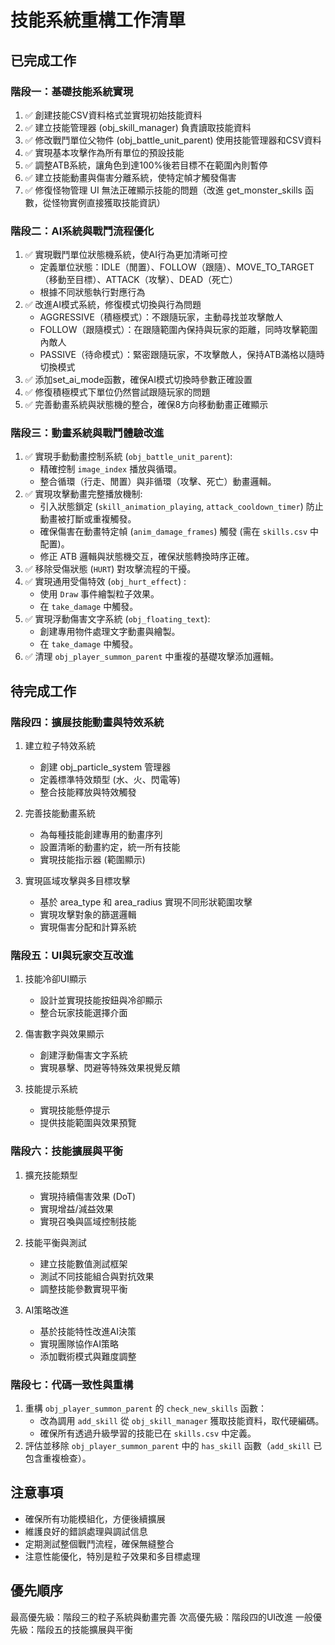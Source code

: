 # 技能系統重構工作清單

## 已完成工作

### 階段一：基礎技能系統實現
1. ✅ 創建技能CSV資料格式並實現初始技能資料
2. ✅ 建立技能管理器 (obj_skill_manager) 負責讀取技能資料
3. ✅ 修改戰鬥單位父物件 (obj_battle_unit_parent) 使用技能管理器和CSV資料
4. ✅ 實現基本攻擊作為所有單位的預設技能
5. ✅ 調整ATB系統，讓角色到達100%後若目標不在範圍內則暫停
6. ✅ 建立技能動畫與傷害分離系統，使特定幀才觸發傷害
7. ✅ 修復怪物管理 UI 無法正確顯示技能的問題（改進 get_monster_skills 函數，從怪物實例直接獲取技能資訊）

### 階段二：AI系統與戰鬥流程優化
1. ✅ 實現戰鬥單位狀態機系統，使AI行為更加清晰可控
   - 定義單位狀態：IDLE（閒置）、FOLLOW（跟隨）、MOVE_TO_TARGET（移動至目標）、ATTACK（攻擊）、DEAD（死亡）
   - 根據不同狀態執行對應行為
2. ✅ 改進AI模式系統，修復模式切換與行為問題
   - AGGRESSIVE（積極模式）：不跟隨玩家，主動尋找並攻擊敵人
   - FOLLOW（跟隨模式）：在跟隨範圍內保持與玩家的距離，同時攻擊範圍內敵人
   - PASSIVE（待命模式）：緊密跟隨玩家，不攻擊敵人，保持ATB滿格以隨時切換模式
3. ✅ 添加set_ai_mode函數，確保AI模式切換時參數正確設置
4. ✅ 修復積極模式下單位仍然嘗試跟隨玩家的問題
5. ✅ 完善動畫系統與狀態機的整合，確保8方向移動動畫正確顯示

### 階段三：動畫系統與戰鬥體驗改進
1. ✅ 實現手動動畫控制系統 (`obj_battle_unit_parent`):
   - 精確控制 `image_index` 播放與循環。
   - 整合循環（行走、閒置）與非循環（攻擊、死亡）動畫邏輯。
2. ✅ 實現攻擊動畫完整播放機制:
   - 引入狀態鎖定 (`skill_animation_playing`, `attack_cooldown_timer`) 防止動畫被打斷或重複觸發。
   - 確保傷害在動畫特定幀 (`anim_damage_frames`) 觸發 (需在 `skills.csv` 中配置)。
   - 修正 ATB 邏輯與狀態機交互，確保狀態轉換時序正確。
3. ✅ 移除受傷狀態 (`HURT`) 對攻擊流程的干擾。
4. ✅ 實現通用受傷特效 (`obj_hurt_effect`) :
   - 使用 `Draw` 事件繪製粒子效果。
   - 在 `take_damage` 中觸發。
5. ✅ 實現浮動傷害文字系統 (`obj_floating_text`):
   - 創建專用物件處理文字動畫與繪製。
   - 在 `take_damage` 中觸發。
6. ✅ 清理 `obj_player_summon_parent` 中重複的基礎攻擊添加邏輯。

## 待完成工作

### 階段四：擴展技能動畫與特效系統

1. 建立粒子特效系統
   - 創建 obj_particle_system 管理器
   - 定義標準特效類型 (水、火、閃電等)
   - 整合技能釋放與特效觸發

2. 完善技能動畫系統
   - 為每種技能創建專用的動畫序列
   - 設置清晰的動畫約定，統一所有技能
   - 實現技能指示器 (範圍顯示)

3. 實現區域攻擊與多目標攻擊
   - 基於 area_type 和 area_radius 實現不同形狀範圍攻擊
   - 實現攻擊對象的篩選邏輯
   - 實現傷害分配和計算系統

### 階段五：UI與玩家交互改進

1. 技能冷卻UI顯示
   - 設計並實現技能按鈕與冷卻顯示
   - 整合玩家技能選擇介面

2. 傷害數字與效果顯示
   - 創建浮動傷害文字系統
   - 實現暴擊、閃避等特殊效果視覺反饋

3. 技能提示系統
   - 實現技能懸停提示
   - 提供技能範圍與效果預覽

### 階段六：技能擴展與平衡

1. 擴充技能類型
   - 實現持續傷害效果 (DoT)
   - 實現增益/減益效果
   - 實現召喚與區域控制技能

2. 技能平衡與測試
   - 建立技能數值測試框架
   - 測試不同技能組合與對抗效果
   - 調整技能參數實現平衡

3. AI策略改進
   - 基於技能特性改進AI決策
   - 實現團隊協作AI策略
   - 添加戰術模式與難度調整

### 階段七：代碼一致性與重構
1. 重構 `obj_player_summon_parent` 的 `check_new_skills` 函數：
    *   改為調用 `add_skill` 從 `obj_skill_manager` 獲取技能資料，取代硬編碼。
    *   確保所有透過升級學習的技能已在 `skills.csv` 中定義。
2. 評估並移除 `obj_player_summon_parent` 中的 `has_skill` 函數（`add_skill` 已包含重複檢查）。

## 注意事項

- 確保所有功能模組化，方便後續擴展
- 維護良好的錯誤處理與調試信息
- 定期測試整個戰鬥流程，確保無縫整合
- 注意性能優化，特別是粒子效果和多目標處理

## 優先順序

最高優先級：階段三的粒子系統與動畫完善
次高優先級：階段四的UI改進
一般優先級：階段五的技能擴展與平衡 